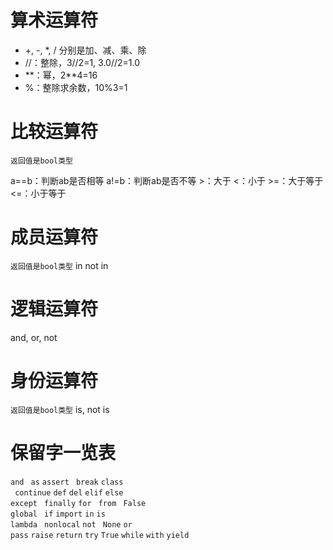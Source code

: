 ﻿# 算术运算符
- +, -, *, / 分别是加、减、乘、除
- //：整除，3//2=1, 3.0//2=1.0
- *\*：幂，2**4=16
- %：整除求余数，10%3=1

# 比较运算符
`返回值是bool类型`

a==b：判断ab是否相等
a!=b：判断ab是否不等
\>：大于
<：小于
\>=：大于等于
<=：小于等于

# 成员运算符
`返回值是bool类型`
in
not in

# 逻辑运算符
and, or, not

# 身份运算符
`返回值是bool类型`
is, not is


# 保留字一览表
`and`       ` as`        `assert `       `break`        `class`     
  ` continue` `def`       `del`        `elif`        `else`      
    `except `       `finally`  `for`       ` from`       ` False`      
      `global `      ` if `       `import` `in`        `is`       
       `lambda `       `nonlocal`        `not `       `None`  `or`    
          ` pass `       `raise`        `return`       ` try `       `True`
  `while`        `with`        `yield`



